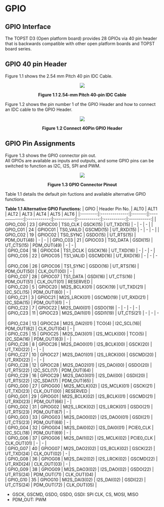 <h1>
  GPIO
</h1>


## GPIO Interface  

The TOPST D3 (Open platform board) provides 28 GPIOs via 40 pin header that is backwards compatible with other open platform boards and TOPST board series.  


## GPIO 40 pin Header
Figure 1.1 shows the 2.54 mm Pitch 40 pin IDC Cable.  
<p align="center"><img src="https://github.com/Topst-Dev/Documentation/assets/161264431/78110a46-b1a2-4d70-8450-e2141f44036c"></p>
<p align="center"><strong>Figure 1.1 2.54-mm Pitch 40-pin IDC Cable</strong></p>

Figure 1.2 shows the pin number 1 of the GPIO Header and how to connect an IDC cable to the GPIO Header.  
<p align="center"><img src="https://github.com/Topst-Dev/Documentation/assets/161264431/e8ca78e0-0c1b-4071-87eb-21374536c584"></p>
<p align="center"><strong>Figure 1.2 Connect 40Pin GPIO Header</strong></p>


## GPIO Pin Assignments  

Figure 1.3 shows the GPIO connector pin out.  
All GPIOs are available as inputs and outputs, and some GPIO pins can be switched to function as I2C, I2S, SPI and PWM.  
<p align="center"><img src="https://github.com/Topst-Dev/Documentation/assets/161264431/159778aa-beae-49e6-9a3c-143d61858b82"></p>  
<p align="center"><strong>Figure 1.3 GPIO Connector Pinout</strong></p>

Table 1.1 details the default pin fuctions and available alternative GPIO functions.  

**Table 1.1 Alternative GPIO Functions:**
| GPIO     | Header Pin No. | ALT0    | ALT1          | ALT2         | ALT3       | ALT4        | ALT5        | ALT6        |
|:--------:|:--------------:|:-------:|:-------------:|:------------:|:----------:|:-----------:|:-----------:|:-----------:|
| GPIO_C00 | 23             | GPIOC00 | TS0_CLK       | GSCK(15)     | UT_TXD(15) | -           | -           | -           |
| GPIO_C01 | 24             | GPIOC01 | TS0_VAILD     | GSCMD(15)    | UT_RXD(15) | -           | -           | -           | 
| GPIO_C02 | 19             | GPIOC02 | TS0_SYNC      | GSDO(15)     | UT_RTS(15) | PDM_OUT(48) | -           | -           | 
| GPIO_C03 | 21             | GPIOC03 | TS0_DATA      | GSDI(15)     | UT_CTS(15) | PDM_OUT(49) | -           | -           |  
| GPIO_C04 | 18             | GPIOC04 | TS1_DCLK      | GSCK(16)     | UT_TXD(16) | -           | -           | -           |  
| GPIO_C05 | 22             | GPIOC05 | TS1_VALID     | GSCMD(16)    | UT_RXD(16) | -           | -           | -           |  
| GPIO_C06 | 26             | GPIOC06 | TS1_SYNC      | GSDO(16)     | UT_RTS(16) | PDM_OUT(50) | CLK_OUT(00) | -           |  
| GPIO_C07 | 28             | GPIOC07 | TS1_DATA      | GSDI(16)     | UT_CTS(16) | PDM_OUT(51) | CLK_OUT(01) | RESERVED    |  
| GPIO_C20 | 5              | GPIOC20 | MI2S_BCLK(01) | GSCK(19)     | UT_TXD(21) | I2C_SCL(15) | PDM_OUT(60) | -           |  
| GPIO_C21 | 3              | GPIOC21 | MI2S_LRCK(01) | GSCMD(19)    | UT_RXD(21) | I2C_SDA(15) | PDM_OUT(61) | -           |  
| GPIO_C22 | 7              | GPIOC22 | MI2S_DAI0(01) | GSDO(19)     |      -     | -           | -           | -           |  
| GPIO_C23 | 11             | GPIOC23 | MI2S_DAI1(01) | GSDI1(19)    | UT_CTS(21) | -           | -           | -           |  
| GPIO_C24 | 13             | GPIOC24 | MI2S_DAI2(01) | TCO(4)       | I2C_SCL(16)| PDM_OUT(62) | CLK_OUT(04) | -           |  
| GPIO_C25 | 15             | GPIOC25 | MI2S_DAI3(01) | I2S_MCLK(00) | TCO(5)     | I2C_SDA(16) | PDM_OUT(63) | -           |  
| GPIO_C26 | 8              | GPIOC26 | MI2S_DAO0(01) | I2S_BCLK(00) | GSCK(20)   | UT_TXD(22)  | -           | -           |  
| GPIO_C27 | 10             | GPIOC27 | MI2S_DAO1(01) | I2S_LRCK(00) | GSCMD(20)  | UT_RXD(22)  | -           | -           |  
| GPIO_C28 | 12             | GPIOC28 | MI2S_DAO2(01) | I2S_DAO(00)  | GSDO(20)   | UT_RTS(22)  | I2C_SCL(17) | PDM_OUT(64) |  
| GPIO_C29 | 16             | GPIOC29 | MI2S_DAO3(01) | I2S_DAI(00)  | GSDI(20)   | UT_RTS(22)  | I2C_SDA(17) | PDM_OUT(65) |  
| GPIO_G00 | 27             | GPIOG00 | MI2S_MCLK(02) | I2S_MCLK(01) | GSCK(21)   | UT_TXD(23)  | CLK_OUT(00) | RESERVED    |  
| GPIO_G01 | 29             | GPIOG01 | MI2S_BCLK(02) | I2S_BCLK(01) | GSCMD(21)  | UT_RXD(23)  | PDM_OUT(66) | -           |  
| GPIO_G02 | 31             | GPIOG02 | MI2S_LRCK(02) | I2S_LRCK(01) | GSDO(21)   | UT_RTS(23)  | PDM_OUT(67) | -           |  
| GPIO_G03 | 33             | GPIOG03 | MI2S_DAO0(02) | I2S_DAO0(01) | GSDI(21)   | UT_CTS(23)  | PDM_OUT(68) | -           |  
| GPIO_G04 | 32             | GPIOG04 | MI2S_DAI0(02) | I2S_DAI0(01) | PCIE0_CLK  | I2C_SCL(18) | PDM_OUT(69) | -           |  
| GPIO_G06 | 37             | GPIOG06 | MI2S_DAI1(02) | I2S_MCLK(02) | PCIE0_CLK  | CLK_OUT(01) | -           | -           |  
| GPIO_G07 | 40             | GPIOG07 | MI2S_DAO2(02) | I2S_BCLK(02) | GSCK(22)   | UT_TXD(24)  | CLK_OUT(02) | -           |  
| GPIO_G08 | 36             | GPIOG08 | MI2S_DAI2(02) | I2S_LRCK(02) | GSCMD(22)  | UT_RXD(24)  | CLK_OUT(03) | -           |  
| GPIO_G09 | 38             | GPIOG09 | MI2S_DAO3(02) | I2S_DAO(02)  | GSDO(22)   | UT_RTS(24)  | PDM_OUT(71) | CLK_OUT(04) |  
| GPIO_G10 | 35             | GPIOG10 | MI2S_DAI3(02) | I2S_DAI(02)  | GSDI(22)   | UT_CTS(24)  | PDM_OUT(72) | CLK_OUT(05) |  

- GSCK, GSCMD, GSDO, GSDO, GSDI: SPI CLK, CS, MOSI, MISO
- PDM_OUT: PWM



